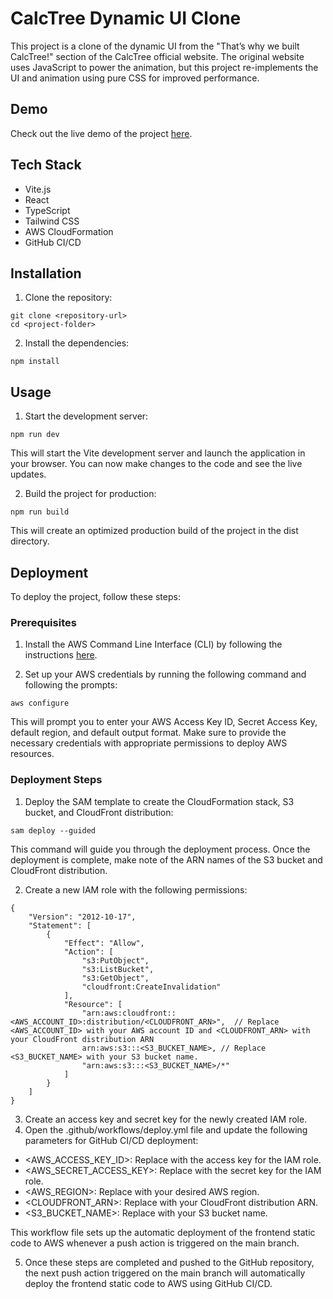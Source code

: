 # CalcTree Dynamic UI Clone

This project is a clone of the dynamic UI from the "That’s why we built CalcTree!" section of the CalcTree official website. The original website uses JavaScript to power the animation, but this project re-implements the UI and animation using pure CSS for improved performance.

## Demo

Check out the live demo of the project [here](https://d2wjbcto3l3qqp.cloudfront.net/).

## Tech Stack

- Vite.js
- React
- TypeScript
- Tailwind CSS
- AWS CloudFormation
- GitHub CI/CD

## Installation

1. Clone the repository:
```shell
git clone <repository-url>
cd <project-folder>
```

2. Install the dependencies:

```shell
npm install
```

## Usage

1. Start the development server:

```
npm run dev
```
This will start the Vite development server and launch the application in your browser. You can now make changes to the code and see the live updates.

2. Build the project for production:

```
npm run build
```
This will create an optimized production build of the project in the dist directory.
  
## Deployment
To deploy the project, follow these steps:

### Prerequisites
1. Install the AWS Command Line Interface (CLI) by following the instructions [here](https://aws.amazon.com/cli/).

2. Set up your AWS credentials by running the following command and following the prompts:
```shell
aws configure
```
This will prompt you to enter your AWS Access Key ID, Secret Access Key, default region, and default output format. Make sure to provide the necessary credentials with appropriate permissions to deploy AWS resources.

### Deployment Steps

1. Deploy the SAM template to create the CloudFormation stack, S3 bucket, and CloudFront distribution:
```shell
sam deploy --guided
```
This command will guide you through the deployment process. Once the deployment is complete, make note of the ARN names of the S3 bucket and CloudFront distribution.

2. Create a new IAM role with the following permissions:
```shell
{
    "Version": "2012-10-17",
    "Statement": [
        {
            "Effect": "Allow",
            "Action": [
                "s3:PutObject",
                "s3:ListBucket",
                "s3:GetObject",
                "cloudfront:CreateInvalidation"
            ],
            "Resource": [
                "arn:aws:cloudfront::<AWS_ACCOUNT_ID>:distribution/<CLOUDFRONT_ARN>",  // Replace <AWS_ACCOUNT_ID> with your AWS account ID and <CLOUDFRONT_ARN> with your CloudFront distribution ARN
                arn:aws:s3:::<S3_BUCKET_NAME>, // Replace <S3_BUCKET_NAME> with your S3 bucket name.
                "arn:aws:s3:::<S3_BUCKET_NAME>/*"
            ]
        }
    ]
}
```
3. Create an access key and secret key for the newly created IAM role.
4. Open the .github/workflows/deploy.yml file and update the following parameters for GitHub CI/CD deployment:
* <AWS_ACCESS_KEY_ID>: Replace with the access key for the IAM role.
* <AWS_SECRET_ACCESS_KEY>: Replace with the secret key for the IAM role.
* <AWS_REGION>: Replace with your desired AWS region.
* <CLOUDFRONT_ARN>: Replace with your CloudFront distribution ARN.
* <S3_BUCKET_NAME>: Replace with your S3 bucket name.


This workflow file sets up the automatic deployment of the frontend static code to AWS whenever a push action is triggered on the main branch.

5. Once these steps are completed and pushed to the GitHub repository, the next push action triggered on the main branch will automatically deploy the frontend static code to AWS using GitHub CI/CD.